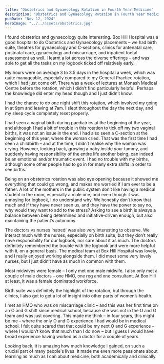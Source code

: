 ```yaml
---
title: "Obstetrics and Gynaecology Rotation in Fourth Year Medicine"
description: "Obstetrics and Gynaecology Rotation in Fourth Year Medicine"
pubDate: "Nov 12, 2024"
heroImage: "../../assets/obstetrics.jpg"
---
```


I found obstetrics and gynaecology quite interesting. Box Hill Hospital was a good hospital to do Obstetrics and Gynaecology placements – we had birth suite, theatres for gynaecology and C-sections, clinics for antenatal care, postnatal care, gynaecology and miscarriage, and inpatient foetal assessment as well. I learnt a lot across the diverse offerings – and was able to get all the tasks on my logbook ticked off relatively early.

My hours were on average 3 to 3.5 days in the hospital a week, which was quite manageable, especially compared to my General Practice rotation, which I had just come off. There was a week of lectures at Monash Medical Centre before the rotation, which I didn’t find particularly helpful. Perhaps the knowledge did enter my head though and I just didn’t know.

I had the chance to do one night shift this rotation, which involved my going in at 9pm and leaving at 7am. I slept throughout the day the next day, and my sleep cycle completely reset properly.

I had seen a vaginal birth during paediatrics at the beginning of the year, and although I had a bit of trouble in this rotation to tick off my two vaginal births, it was not an issue in the end. I had also seen a C-section at the beginning of this year, where the woman cried. That was the first time I had seen a childbirth – and at the time, I didn’t realise why the woman was crying. However, looking back, growing a baby inside your tummy, and suddenly having responsibility of the entire life another being, can indeed be an emotional and/or traumatic event. I had no trouble with my births, although some other people had to go in for many extra shifts in order to see births.

Being on an obstetrics rotation was also eye opening because it showed me everything that could go wrong, and makes me worried if I am ever to be a father. A lot of the mothers in the public system don’t like having a medical student in the room, especially a male one, and even though it was annoying for logbook, I do understand why. We honestly don’t know that much and if they have never seen us, and they have the power to say no, why would they want to add to the stress? Asking to see a birth is always a balance between being determined and initiative-driven enough, but also maintaining the patient’s autonomy.

The doctors vs nurses ‘hatred’ was also very interesting to observe. We interact much with the nurses, especially on birth suite, but they don’t really have responsibility for our logbook, nor care about it as much. The doctors definitely remembered the trouble with the logbook and were more helpful with it, on a general basis. The medical team at Box Hill Hospital was lovely, and I really enjoyed working alongside them. I did meet some very lovely nurses, but I just didn’t have as much in common with them.

Most midwives were female – I only met one male midwife. I also only met a couple of male doctors – one HMO, one reg and one consultant. At Box Hill at least, it was a female dominated workforce. 

Birth suite was definitely the highlight of the rotation, but through the clinics, I also got to get a lot of insight into other parts of women’s health.

I met an HMO who was on miscarriage clinic – and this was her first time on an O and G shift since medical school, because she was not in the O and G team and was just covering. This made me think – in four years, this might be me – where the only O and G experience I had would be in medical school. I felt quite scared that that could be my next O and G experience – where I wouldn’t know that much than I do now – but I guess I would have broad experience having worked as a doctor for a couple of years.

Looking back, it is amazing how much knowledge I gained, on such a crucial part of many people's lives. It made me even more passionate about learning as much as I can about medicine, both academically and clinically.